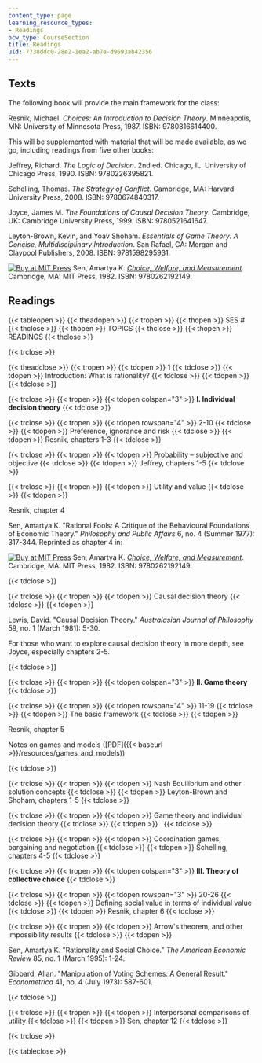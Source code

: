 ```yaml
---
content_type: page
learning_resource_types:
- Readings
ocw_type: CourseSection
title: Readings
uid: 7738ddc0-28e2-1ea2-ab7e-d9693ab42356
---
```


Texts
-----

The following book will provide the main framework for the class:

Resnik, Michael. _Choices: An Introduction to Decision Theory_. Minneapolis, MN: University of Minnesota Press, 1987. ISBN: 9780816614400.

This will be supplemented with material that will be made available, as we go, including readings from five other books:

Jeffrey, Richard. _The Logic of Decision_. 2nd ed. Chicago, IL: University of Chicago Press, 1990. ISBN: 9780226395821.

Schelling, Thomas. _The Strategy of Conflict_. Cambridge, MA: Harvard University Press, 2008. ISBN: 9780674840317.

Joyce, James M. _The Foundations of Causal Decision Theory_. Cambridge, UK: Cambridge University Press, 1999. ISBN: 9780521641647.

Leyton-Brown, Kevin, and Yoav Shoham. _Essentials of Game Theory: A Concise, Multidisciplinary Introduction_. San Rafael, CA: Morgan and Claypool Publishers, 2008. ISBN: 9781598295931.

[![Buy at MIT Press](/images/mp_logo.gif)](https://mitpress.mit.edu/9780262192149) Sen, Amartya K. [_Choice, Welfare, and Measurement_](https://mitpress.mit.edu/9780262192149). Cambridge, MA: MIT Press, 1982. ISBN: 9780262192149.

Readings
--------

{{< tableopen >}}
{{< theadopen >}}
{{< tropen >}}
{{< thopen >}}
SES #
{{< thclose >}}
{{< thopen >}}
TOPICS
{{< thclose >}}
{{< thopen >}}
READINGS
{{< thclose >}}

{{< trclose >}}

{{< theadclose >}}
{{< tropen >}}
{{< tdopen >}}
1
{{< tdclose >}}
{{< tdopen >}}
Introduction: What is rationality?
{{< tdclose >}}
{{< tdopen >}}
 
{{< tdclose >}}

{{< trclose >}}
{{< tropen >}}
{{< tdopen colspan="3" >}}
**I. Individual decision theory**
{{< tdclose >}}

{{< trclose >}}
{{< tropen >}}
{{< tdopen rowspan="4" >}}
2-10
{{< tdclose >}}
{{< tdopen >}}
Preference, ignorance and risk
{{< tdclose >}}
{{< tdopen >}}
Resnik, chapters 1-3
{{< tdclose >}}

{{< trclose >}}
{{< tropen >}}
{{< tdopen >}}
Probability – subjective and objective
{{< tdclose >}}
{{< tdopen >}}
Jeffrey, chapters 1-5
{{< tdclose >}}

{{< trclose >}}
{{< tropen >}}
{{< tdopen >}}
Utility and value
{{< tdclose >}}
{{< tdopen >}}


Resnik, chapter 4

Sen, Amartya K. "Rational Fools: A Critique of the Behavioural Foundations of Economic Theory." _Philosophy and Public Affairs_ 6, no. 4 (Summer 1977): 317-344. Reprinted as chapter 4 in:

[![Buy at MIT Press](/images/mp_logo.gif)](https://mitpress.mit.edu/9780262192149) Sen, Amartya K. [_Choice, Welfare, and Measurement_](https://mitpress.mit.edu/9780262192149). Cambridge, MA: MIT Press, 1982. ISBN: 9780262192149.


{{< tdclose >}}

{{< trclose >}}
{{< tropen >}}
{{< tdopen >}}
Causal decision theory
{{< tdclose >}}
{{< tdopen >}}


Lewis, David. "Causal Decision Theory." _Australasian Journal of Philosophy_ 59, no. 1 (March 1981): 5-30.

For those who want to explore causal decision theory in more depth, see Joyce, especially chapters 2-5.


{{< tdclose >}}

{{< trclose >}}
{{< tropen >}}
{{< tdopen colspan="3" >}}
**II. Game theory**
{{< tdclose >}}

{{< trclose >}}
{{< tropen >}}
{{< tdopen rowspan="4" >}}
11-19
{{< tdclose >}}
{{< tdopen >}}
The basic framework
{{< tdclose >}}
{{< tdopen >}}


Resnik, chapter 5

Notes on games and models ([PDF]({{< baseurl >}}/resources/games_and_models))


{{< tdclose >}}

{{< trclose >}}
{{< tropen >}}
{{< tdopen >}}
Nash Equilibrium and other solution concepts
{{< tdclose >}}
{{< tdopen >}}
Leyton-Brown and Shoham, chapters 1-5
{{< tdclose >}}

{{< trclose >}}
{{< tropen >}}
{{< tdopen >}}
Game theory and individual decision theory
{{< tdclose >}}
{{< tdopen >}}
 
{{< tdclose >}}

{{< trclose >}}
{{< tropen >}}
{{< tdopen >}}
Coordination games, bargaining and negotiation
{{< tdclose >}}
{{< tdopen >}}
Schelling, chapters 4-5
{{< tdclose >}}

{{< trclose >}}
{{< tropen >}}
{{< tdopen colspan="3" >}}
**III. Theory of collective choice**
{{< tdclose >}}

{{< trclose >}}
{{< tropen >}}
{{< tdopen rowspan="3" >}}
20-26
{{< tdclose >}}
{{< tdopen >}}
Defining social value in terms of individual value
{{< tdclose >}}
{{< tdopen >}}
Resnik, chapter 6
{{< tdclose >}}

{{< trclose >}}
{{< tropen >}}
{{< tdopen >}}
Arrow's theorem, and other impossibility results
{{< tdclose >}}
{{< tdopen >}}


Sen, Amartya K. "Rationality and Social Choice." _The American Economic Review_ 85, no. 1 (March 1995): 1-24.

Gibbard, Allan. "Manipulation of Voting Schemes: A General Result." _Econometrica_ 41, no. 4 (July 1973): 587-601.


{{< tdclose >}}

{{< trclose >}}
{{< tropen >}}
{{< tdopen >}}
Interpersonal comparisons of utility
{{< tdclose >}}
{{< tdopen >}}
Sen, chapter 12
{{< tdclose >}}

{{< trclose >}}

{{< tableclose >}}